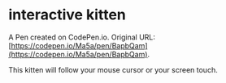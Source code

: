 # interactive kitten

A Pen created on CodePen.io. Original URL: [https://codepen.io/Ma5a/pen/BapbQam](https://codepen.io/Ma5a/pen/BapbQam).

This kitten will follow your mouse cursor or your screen touch.
